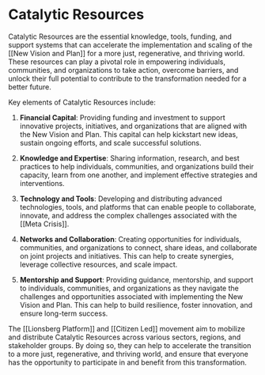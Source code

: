 # Catalytic Resources

Catalytic Resources are the essential knowledge, tools, funding, and support systems that can accelerate the implementation and scaling of the [[New Vision and Plan]] for a more just, regenerative, and thriving world. These resources can play a pivotal role in empowering individuals, communities, and organizations to take action, overcome barriers, and unlock their full potential to contribute to the transformation needed for a better future.

Key elements of Catalytic Resources include:

1.  **Financial Capital**: Providing funding and investment to support innovative projects, initiatives, and organizations that are aligned with the New Vision and Plan. This capital can help kickstart new ideas, sustain ongoing efforts, and scale successful solutions.
    
2.  **Knowledge and Expertise**: Sharing information, research, and best practices to help individuals, communities, and organizations build their capacity, learn from one another, and implement effective strategies and interventions.
    
3.  **Technology and Tools**: Developing and distributing advanced technologies, tools, and platforms that can enable people to collaborate, innovate, and address the complex challenges associated with the [[Meta Crisis]].
    
4.  **Networks and Collaboration**: Creating opportunities for individuals, communities, and organizations to connect, share ideas, and collaborate on joint projects and initiatives. This can help to create synergies, leverage collective resources, and scale impact.
    
5.  **Mentorship and Support**: Providing guidance, mentorship, and support to individuals, communities, and organizations as they navigate the challenges and opportunities associated with implementing the New Vision and Plan. This can help to build resilience, foster innovation, and ensure long-term success.
    

The [[Lionsberg Platform]] and [[Citizen Led]] movement aim to mobilize and distribute Catalytic Resources across various sectors, regions, and stakeholder groups. By doing so, they can help to accelerate the transition to a more just, regenerative, and thriving world, and ensure that everyone has the opportunity to participate in and benefit from this transformation.